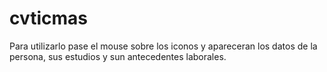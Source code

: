 # cvticmas
Para utilizarlo pase el mouse sobre los iconos y apareceran los datos de la persona, sus estudios y sun antecedentes laborales. 
